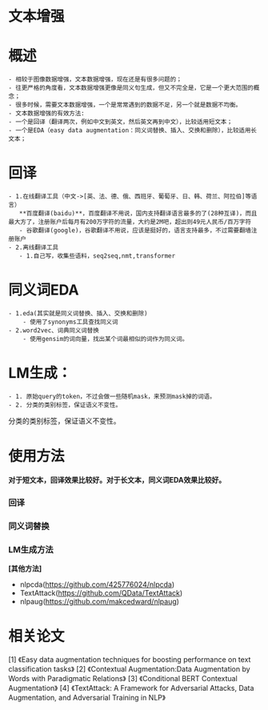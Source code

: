 # 文本增强

# 概述
    - 相较于图像数据增强，文本数据增强，现在还是有很多问题的；
    - 往更严格的角度看，文本数据增强更像是同义句生成，但又不完全是，它是一个更大范围的概念；
    - 很多时候，需要文本数据增强，一个是常常遇到的数据不足，另一个就是数据不均衡。
    - 文本数据增强的有效方法:
    - 一个是回译（翻译两次，例如中文到英文，然后英文再到中文），比较适用短文本；
    - 一个是EDA（easy data augmentation：同义词替换、插入、交换和删除），比较适用长文本；

# 回译
    - 1.在线翻译工具（中文->[英、法、德、俄、西班牙、葡萄牙、日、韩、荷兰、阿拉伯]等语言）
       **百度翻译(baidu)**，百度翻译不用说，国内支持翻译语言最多的了(28种互译)，而且最大方了，注册账户后每月有200万字符的流量，大约是2M吧，超出则49元人民币/百万字符
       - 谷歌翻译(google)，谷歌翻译不用说，应该是挺好的，语言支持最多，不过需要翻墙注册账户
    - 2.离线翻译工具
       - 1.自己写，收集些语料，seq2seq,nmt,transformer

# 同义词EDA
    - 1.eda(其实就是同义词替换、插入、交换和删除)
        - 使用了synonyms工具查找同义词
    - 2.word2vec、词典同义词替换
        - 使用gensim的词向量，找出某个词最相似的词作为同义词。

# LM生成：
    - 1. 原始query的token，不过会做一些随机mask，来预测mask掉的词语。
    - 2. 分类的类别标签，保证语义不变性。

分类的类别标签，保证语义不变性。
   
# 使用方法
**对于短文本，回译效果比较好。对于长文本，同义词EDA效果比较好。**  
 
### 回译  

### 同义词替换  

### LM生成方法  


**[其他方法]**  
* nlpcda(https://github.com/425776024/nlpcda)  
* TextAttack(https://github.com/QData/TextAttack)   
* nlpaug(https://github.com/makcedward/nlpaug)

 
# 相关论文  
[1] 《Easy data augmentation techniques for boosting performance on text classification tasks》
[2] 《Contextual Augmentation:Data Augmentation by Words with Paradigmatic Relations》
[3] 《Conditional BERT Contextual Augmentation》
[4] 《TextAttack: A Framework for Adversarial Attacks, Data Augmentation, and Adversarial Training in NLP》